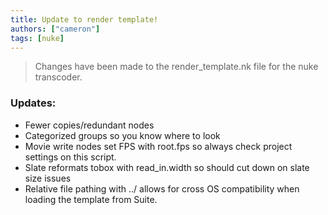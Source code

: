 ```yaml
---
title: Update to render template!
authors: ["cameron"]
tags: [nuke]
---
```


>Changes have been made to the render_template.nk file for the nuke transcoder.

### Updates:
- Fewer copies/redundant nodes
- Categorized groups so you know where to look
- Movie write nodes set FPS with root.fps so always check project settings on this script.
- Slate reformats tobox with read_in.width so should cut down on slate size issues
- Relative file pathing with ../ allows for cross OS compatibility when loading the template from Suite.
